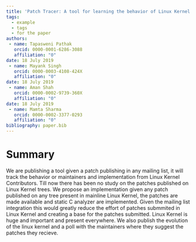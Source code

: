 ```yaml
---
title: 'Patch Tracer: A tool for learning the behavior of Linux Kernel     contributors and patching the patches'
tags:
  - example
  - tags
  - for the paper
authors:
 - name: Tapasweni Pathak
   orcid: 0000-0001-6286-3088
   affiliation: "0"
date: 18 July 2019
 - name: Mayank Singh
   orcid: 0000-0003-4108-424X
   affiliation: "0"
date: 18 July 2019
 - name: Aman Shah
   orcid: 0000-0002-9739-360X
   affiliation: "0"
date: 18 July 2019
 - name: Mamta Sharma
   orcid: 0000-0002-3377-0293
   affiliation: "0"
bibliography: paper.bib
---
```


# Summary

We are publishing a tool given a patch publishing in any mailing list, it will track
the behavior or maintainers and implementation from Linux Kernel Contributors. Till
now there has been no study on the patches published on Linux Kernel trees. We propose
an implementation given any patch published on any tree present in mainline Linux
Kernel, the patches are made available and static C analyzer are implemented. Given
the mailing list integration this would greatly reduce the effort of patches
submmited in Linux Kernel and creating a base for the patches submitted. Linux Kernel
is huge and important and present everywhere. We also publish the evolution of the
linux kernel and a poll with the maintainers where they suggest the patches they recieve.
